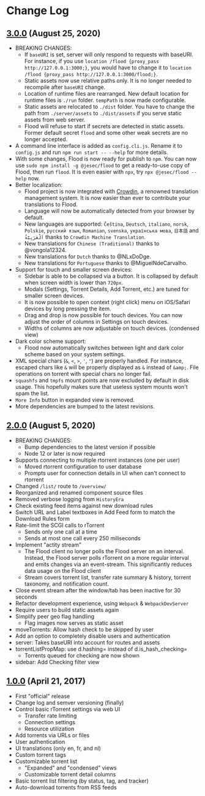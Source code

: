 # Change Log

## [3.0.0] (August 25, 2020)
* BREAKING CHANGES:
  * If `baseURI` is set, server will only respond to requests with baseURI. For instance, if you use `location /flood {proxy_pass http://127.0.0.1:3000;}`, you would have to change it to `location /flood {proxy_pass http://127.0.0.1:3000/flood;}`.
  * Static assets now use relative paths only. It is no longer needed to recompile after `baseURI` change.
  * Location of runtime files are rearranged. New default location for runtime files is `./run` folder. `tempPath` is now made configurable.
  * Static assets are relocated to `./dist` folder. You have to change the path from `./server/assets` to `./dist/assets` if you serve static assets from web server.
  * Flood will refuse to start if secrets are detected in static assets. Former default secret `flood` and some other weak secrets are no longer accepted.
* A command line interface is added as `config.cli.js`. Rename it to `config.js` and run `npm run start -- --help` for more details.
* With some changes, Flood is now ready for publish to `npm`. You can now use `sudo npm install -g @jesec/flood` to get a ready-to-use copy of Flood, then run `flood`. It is even easier with `npx`, try `npx @jesec/flood --help` now.
* Better localization:
  * Flood project is now integrated with [Crowdin](https://crwd.in/flood), a renowned translation management system. It is now easier than ever to contribute your translations to Flood.
  * Language will now be automatically detected from your browser by default.
  * New languages are supported: `Čeština`, `Deutsch`, `italiano`, `norsk`, `Polskie`, `русский язык`, `Romanian`, `svenska`, `українська мова`, `日本語` and `اَلْعَرَبِيَّةُ` thanks to `Crowdin Machine Translation`.
  * New translations for `Chinese (Traditional)` thanks to @vongola12324.
  * New translations for `Dutch` thanks to @NLxDoDge.
  * New translations for `Portuguese` thanks to @MiguelNdeCarvalho.
* Support for touch and smaller screen devices:
  * Sidebar is able to be collapsed via a button. It is collapsed by default when screen width is lower than `720px`.
  * Modals (Settings, Torrent Details, Add Torrent, etc.) are tuned for smaller screen devices.
  * It is now possible to open context (right click) menu on iOS/Safari devices by long pressing the item.
  * Drag and drop is now possible for touch devices. You can now adjust the order of columns in Settings on touch devices.
  * Widths of columns are now adjustable on touch devices. (condensed view)
* Dark color scheme support:
  * Flood now automatically switches between light and dark color scheme based on your system settings.
* XML special chars (`&`, `<`, `>`, `'`, `"`) are properly handled. For instance, escaped chars like `&` will be properly displayed as `&` instead of `&amp;`. File operations on torrent with special chars no longer fail.
* `squashfs` and `tmpfs` mount points are now excluded by default in disk usage. This hopefully makes sure that useless system mounts won't spam the list.
* `More Info` button in expanded view is removed.
* More dependencies are bumped to the latest revisions.

## [2.0.0] (August 5, 2020)
* BREAKING CHANGES:
  * Bump dependencies to the latest version if possible
  * Node 12 or later is now required
* Supports connecting to multiple rtorrent instances (one per user)
  * Moved rtorrent configuration to user database
  * Prompts user for connection details in UI when can't connect to rtorrent
* Changed `/list/` route to `/overview/`
* Reorganized and renamed component source files
* Removed verbose logging from `HistoryEra`
* Check existing feed items against new download rules
* Switch URL and Label textboxes in Add Feed form to match the Download Rules form
* Rate-limit the SCGI calls to rTorrent
  * Sends only one call at a time
  * Sends at most one call every 250 miliseconds
* Implement "actity stream"
  * The Flood client no longer polls the Flood server on an interval. Instead,
  the Flood server polls rTorrent on a more regular interval and emits changes
  via an event-stream. This significantly reduces data usage on the Flood client
  * Stream covers torrent list, transfer rate summary & history,
  torrent taxonomy, and notification count.
* Close event stream after the window/tab has been inactive for 30 seconds
* Refactor development experience, using `Webpack` & `WebpackDevServer`
* Require users to build static assets again
* Simplify peer geo flag handling
  * Flag images now serves as static asset
* moveTorrents: Allow hash check to be skipped by user
* Add an option to completely disable users and authentication
* server: Takes baseURI into account for routes and assets
* torrentListPropMap: use d.hashing= instead of d.is_hash_checking=
  * Torrents queued for checking are now shown
* sidebar: Add Checking filter view

## [1.0.0] (April 21, 2017)
* First "official" release
* Change log and semver versioning (finally)
* Control basic rTorrent settings via web UI
  * Transfer rate limiting
  * Connection settings
  * Resource utilization
* Add torrents via URLs or files
* User authentication
* UI translations (only en, fr, and nl)
* Custom torrent tags
* Customizable torrent list
  * "Expanded" and "condensed" views
  * Customizable torrent detail columns
* Basic torrent list filtering (by status, tag, and tracker)
* Auto-download torrents from RSS feeds

[Unreleased]:https://github.com/Flood-UI/flood/compare/v1.0.0...HEAD
[1.0.0]:https://github.com/Flood-UI/flood/compare/ae520c0a33ffb4ae6f21e47bc6f7e6007dd1e6dc...v1.0.0
[2.0.0]:https://github.com/jesec/flood/compare/v1.0.0...v2.0.0
[3.0.0]:https://github.com/jesec/flood/compare/v2.0.0...v3.0.0
